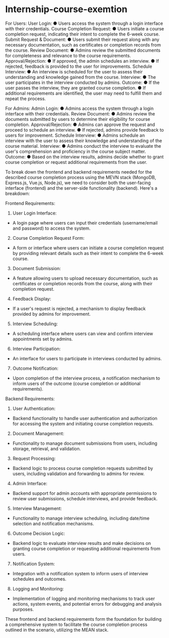 # Internship-course-exemtion

For Users:
User Login:
●	Users access the system through a login interface with their credentials. Course Completion Request:
●	Users initiate a course completion request, indicating their intent to complete the 6-week course.
Submit Request & Document:
●	Users submit their request along with any necessary documentation, such as certificates or completion records from the course.
Review Document:
●	Admins review the submitted documents for completeness and relevance to the course requirements.
Approval/Rejection:
●	If approved, the admin schedules an interview.
●	If rejected, feedback is provided to the user for improvements. Schedule Interview:
●	An interview is scheduled for the user to assess their understanding and knowledge gained from the course.
Interview:
●	The user participates in the interview conducted by admins. Outcome:
●	If the user passes the interview, they are granted course completion.
●	If additional requirements are identified, the user may need to fulfill them and repeat the process.

For Admins:
Admin Login:
●	Admins access the system through a login interface with their credentials. Review Document:
●	Admins review the documents submitted by users to determine their eligibility for course completion.
Approval/Rejection:
●	Admins can approve the request and proceed to schedule an interview.
●	If rejected, admins provide feedback to users for improvement. Schedule Interview:
●	Admins schedule an interview with the user to assess their knowledge and understanding of the course material.
Interview:
●	Admins conduct the interview to evaluate the user's comprehension and proficiency in the course subject matter.
Outcome:
●	Based on the interview results, admins decide whether to grant course completion or request additional requirements from the user.
 



To break down the frontend and backend requirements needed for the described course completion process using the MEVN stack (MongoDB, Express.js, Vue.js, Node.js), we need to consider both the user-facing interface (frontend) and the server-side functionality (backend).
Here's a breakdown:

Frontend Requirements:

1.	User Login Interface:
- A login page where users can input their credentials (username/email and password) to access the system.

2.	Course Completion Request Form:
- A form or interface where users can initiate a course completion request by providing relevant details such as their intent to complete the 6-week course.

3.	Document Submission:
- A feature allowing users to upload necessary documentation, such as certificates or completion records from the course, along with their completion request.

4.	Feedback Display:
- If a user's request is rejected, a mechanism to display feedback provided by admins for improvement.

5.	Interview Scheduling:
- A scheduling interface where users can view and confirm interview appointments set by admins.

6.	Interview Participation:
- An interface for users to participate in interviews conducted by admins.

7.	Outcome Notification:
- Upon completion of the interview process, a notification mechanism to inform users of the outcome (course completion or additional requirements).

Backend Requirements:

1.	User Authentication:
- Backend functionality to handle user authentication and authorization for accessing the system and initiating course completion requests.

2.	Document Management:
 
- Functionality to manage document submissions from users, including storage, retrieval, and validation.

3.	Request Processing:
- Backend logic to process course completion requests submitted by users, including validation and forwarding to admins for review.

4.	Admin Interface:
- Backend support for admin accounts with appropriate permissions to review user submissions, schedule interviews, and provide feedback.

5.	Interview Management:
- Functionality to manage interview scheduling, including date/time selection and notification mechanisms.

6.	Outcome Decision Logic:
- Backend logic to evaluate interview results and make decisions on granting course completion or requesting additional requirements from users.

7.	Notification System:
- Integration with a notification system to inform users of interview schedules and outcomes.

8.	Logging and Monitoring:
-	Implementation of logging and monitoring mechanisms to track user actions, system events, and potential errors for debugging and analysis purposes.

These frontend and backend requirements form the foundation for building a comprehensive system to facilitate the course completion process outlined in the scenario, utilizing the MEAN stack.
